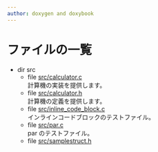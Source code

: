 ```yaml
---
author: doxygen and doxybook
---
```


<!-- IMPORTANT: This is an AUTOMATICALLY GENERATED file by doxygen and doxybook. Manual edits are NOT allowed. -->

# ファイルの一覧

* dir src
    * file [src/calculator.c](calculator_8c.md) <br/>計算機の実装を提供します。
    * file [src/calculator.h](calculator_8h.md) <br/>計算機の定義を提供します。
    * file [src/inline_code_block.c](inline__code__block_8c.md) <br/>インラインコードブロックのテストファイル。
    * file [src/par.c](par_8c.md) <br/>par のテストファイル。
    * file [src/samplestruct.h](samplestruct_8h.md)
